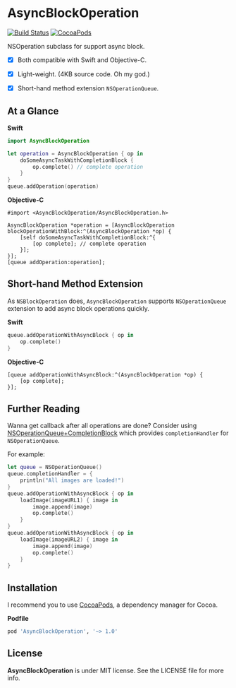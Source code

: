 AsyncBlockOperation
===================

[![Build Status](https://travis-ci.org/devxoul/AsyncBlockOperation.svg)](https://travis-ci.org/devxoul/AsyncBlockOperation)
[![CocoaPods](http://img.shields.io/cocoapods/v/AsyncBlockOperation.svg?style=flat)](https://cocoapods.org/pods/AsyncBlockOperation)

NSOperation subclass for support async block.

* [x] Both compatible with Swift and Objective-C.
* [x] Light-weight. (4KB source code. Oh my god.)
* [x] Short-hand method extension `NSOperationQueue`.


At a Glance
-----------

**Swift**

```swift
import AsyncBlockOperation

let operation = AsyncBlockOperation { op in
    doSomeAsyncTaskWithCompletionBlock {
        op.complete() // complete operation
    }
}
queue.addOperation(operation)
```

**Objective-C**

```objc
#import <AsyncBlockOperation/AsyncBlockOperation.h>

AsyncBlockOperation *operation = [AsyncBlockOperation blockOperationWithBlock:^(AsyncBlockOperation *op) {
    [self doSomeAsyncTaskWithCompletionBlock:^{
        [op complete]; // complete operation
    }];
}];
[queue addOperation:operation];
```


Short-hand Method Extension
---------------------------

As `NSBlockOperation` does, `AsyncBlockOperation` supports `NSOperationQueue` extension to add async block operations quickly.

**Swift**

```swift
queue.addOperationWithAsyncBlock { op in
    op.complete()
}
```

**Objective-C**

```objc
[queue addOperationWithAsyncBlock:^(AsyncBlockOperation *op) {
    [op complete];
}];
```


Further Reading
---------------

Wanna get callback after all operations are done? Consider using [NSOperationQueue+CompletionBlock](https://github.com/devxoul/NSOperationQueue-CompletionBlock) which provides `completionHandler` for `NSOperationQueue`.

For example:

```swift
let queue = NSOperationQueue()
queue.completionHandler = {
    println("All images are loaded!")
}
queue.addOperationWithAsyncBlock { op in
    loadImage(imageURL1) { image in
        image.append(image)
        op.complete()
    }
}
queue.addOperationWithAsyncBlock { op in
    loadImage(imageURL2) { image in
        image.append(image)
        op.complete()
    }
}
```


Installation
------------

I recommend you to use [CocoaPods](https://cocoapods.org), a dependency manager for Cocoa.

**Podfile**

```ruby
pod 'AsyncBlockOperation', '~> 1.0'
```


License
-------

**AsyncBlockOperation** is under MIT license. See the LICENSE file for more info.
